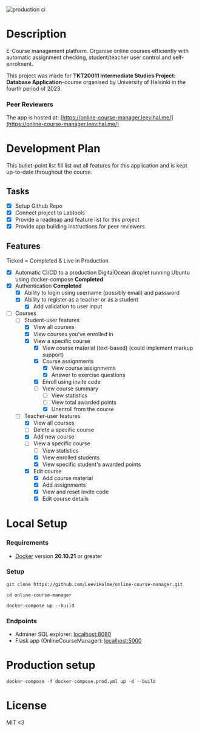 ![production ci](https://github.com/LeeviHalme/online-course-manager/actions/workflows/prod-cicd.yml/badge.svg)

# Description
E-Course management platform. Organise online courses efficiently with automatic assignment checking, student/teacher user control and self-enrolment.

This project was made for **TKT20011 Intermediate Studies Project: Database Application**-course organised by University of Helsinki in the fourth period of 2023.

### Peer Reviewers

The app is hosted at: [https://online-course-manager.leevihal.me/](https://online-course-manager.leevihal.me/)

# Development Plan
This bullet-point list fill list out all features for this application and is kept up-to-date throughout the course.

## Tasks
- [x] Setup Github Repo
- [x] Connect project to Labtools
- [x] Provide a roadmap and feature list for this project
- [x] Provide app building instructions for peer reviewers

## Features

Ticked = Completed & Live in Production

- [x] Automatic CI/CD to a production DigitalOcean droplet running Ubuntu using docker-compose **Completed**
- [x] Authentication **Completed**
  - [x] Ability to login using username (possibly email) and password
  - [x] Ability to register as a teacher or as a student
    - [x] Add validation to user input
- [ ] Courses
  - [ ] Student-user features
    - [x] View all courses
    - [x] View courses you've enrolled in
    - [x] View a specific course
      - [x] View course material (text-based) (could implement markup support)
      - [x] Course assignments  
        - [x] View course assignments
        - [x] Answer to exercise questions
      - [x] Enroll using invite code
      - [ ] View course summary
        - [ ] View statistics
        - [ ] View total awarded points
        - [x] Unenroll from the course
  - [ ] Teacher-user features
    - [x] View all courses
    - [ ] Delete a specific course
    - [x] Add new course
    - [ ] View a specific course
      - [ ] View statistics
      - [x] View enrolled students
      - [x] View specific student's awarded points
    - [x] Edit course
      - [x] Add course material
      - [x] Add assignments
      - [x] View and reset invite code
      - [x] Edit course details

# Local Setup

### Requirements

- [Docker](https://www.docker.com/) version **20.10.21** or greater

### Setup

```shell
git clone https://github.com/LeeviHalme/online-course-manager.git
```
```shell
cd online-course-manager
```
```shell
docker-compose up --build
```

### Endpoints
- Adminer SQL explorer: [localhost:8080](http://localhost:8080)
- Flask app (OnlineCourseManager): [localhost:5000](http://localhost:5000)

# Production setup

```shell
docker-compose -f docker-compose.prod.yml up -d --build
```

# License

MIT <3